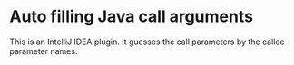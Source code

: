 Auto filling Java call arguments
================================

This is an IntelliJ IDEA plugin. It guesses the call parameters by the callee parameter names.
